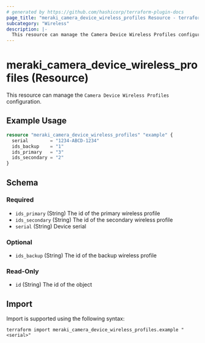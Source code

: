 ```yaml
---
# generated by https://github.com/hashicorp/terraform-plugin-docs
page_title: "meraki_camera_device_wireless_profiles Resource - terraform-provider-meraki"
subcategory: "Wireless"
description: |-
  This resource can manage the Camera Device Wireless Profiles configuration.
---
```


# meraki_camera_device_wireless_profiles (Resource)

This resource can manage the `Camera Device Wireless Profiles` configuration.

## Example Usage

```terraform
resource "meraki_camera_device_wireless_profiles" "example" {
  serial        = "1234-ABCD-1234"
  ids_backup    = "1"
  ids_primary   = "3"
  ids_secondary = "2"
}
```

<!-- schema generated by tfplugindocs -->
## Schema

### Required

- `ids_primary` (String) The id of the primary wireless profile
- `ids_secondary` (String) The id of the secondary wireless profile
- `serial` (String) Device serial

### Optional

- `ids_backup` (String) The id of the backup wireless profile

### Read-Only

- `id` (String) The id of the object

## Import

Import is supported using the following syntax:

```shell
terraform import meraki_camera_device_wireless_profiles.example "<serial>"
```
